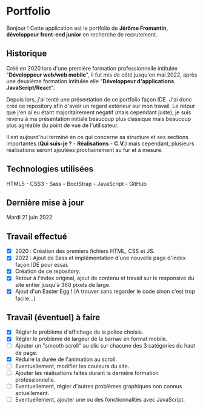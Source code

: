 # Portfolio
Bonjour ! Cette application est le portfolio de **Jérôme Fromantin, développeur front-end junior** en recherche de recrutement.

## Historique
Créé en 2020 lors d'une première formation professionnelle intitulée "**Développeur web/web mobile**", il fut mis de côté jusqu'en mai 2022, après une deuxième formation intitulée elle "**Développeur d'applications JavaScript/React**".

Depuis lors, j'ai tenté une présentation de ce portfolio façon IDE. J'ai donc créé ce repository afin d'avoir un regard extérieur sur mon travail. Le retour que j'en ai eu étant majoritairement négatif (mais cependant juste), je suis revenu à ma présentation initiale beaucoup plus classique mais beaucoup plus agréable du point de vue de l'utilisateur.

Il est aujourd'hui terminé en ce qui concerne sa structure et ses sections importantes (**Qui suis-je ?** - **Réalisations** - **C.V.**) mais cependant, plusieurs réalisations seront ajoutées prochainement au fur et à mesure.

## Technologies utilisées
HTML5 - CSS3 - Sass - BootStrap - JavaScript - GitHub

## Dernière mise à jour
Mardi 21 juin 2022

## Travail effectué
- [x] 2020 : Création des premiers fichiers HTML, CSS et JS.
- [x] 2022 : Ajout de Sass et implémentation d'une nouvelle page d'index façon IDE pour essai.
- [x] Création de ce repository.
- [x] Retour à l'index original, ajout de contenu et travail sur le responsive du site entier jusqu'à 360 pixels de large.
- [x] Ajout d'un Easter Egg ! (A trouver sans regarder le code sinon c'est trop facile...)

## Travail (éventuel) à faire
- [x] Régler le problème d'affichage de la police choisie.
- [x] Régler le problème de largeur de la barnav en format mobile.
- [ ] Ajouter un "smooth scroll" au clic sur chacune des 3 catégories du haut de page.
- [x] Réduire la durée de l'animation au scroll.
- [ ] Eventuellement, modifier les couleurs du site.
- [ ] Ajouter les réalisations faites durant la dernière formation professionnelle.
- [ ] Eventuellement, régler d'autres problèmes graphiques non connus actuellement.
- [ ] Eventuellement, ajouter une ou des fonctionnalités avec JavaScript.